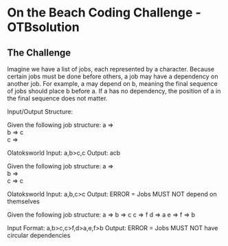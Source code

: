 # On the Beach Coding Challenge - OTBsolution

## The Challenge
Imagine we have a list of jobs, each represented by a character. Because certain jobs must be
done before others, a job may have a dependency on another job. For example, a may
depend on b, meaning the final sequence of jobs should place b before a. If a has no
dependency, the position of a in the final sequence does not matter.

Input/Output Structure:

Given the following job structure:
  a =>  
  b => c  
  c =>

Olatoksworld Input: a,b>c,c
Output: acb

Given the following job structure:
  a =>  
  b =>  
  c => c

Olatoksworld Input: a,b,c>c
Output: ERROR = Jobs MUST NOT depend on themselves

Given the following job structure:
a => 
b => c
c => f
d => a
e => 
f => b

Input Format: a,b>c,c>f,d>a,e,f>b
Output: ERROR = Jobs MUST NOT have circular dependencies
